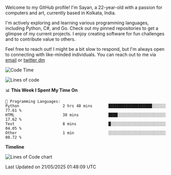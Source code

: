 Welcome to my GitHub profile! I'm Sayan, a 22-year-old with a passion for computers and art, currently based in Kolkata, India.

I'm actively exploring and learning various programming languages, including Python, C#, and Go. Check out my pinned repositories to get a glimpse of my current projects. I enjoy creating software for fun challenges and to contribute value to others.

Feel free to reach out! I might be a bit slow to respond, but I'm always open to connecting with like-minded individuals. You can reach out to me via [email](mailto:me@sayanbiswas.in) or [twitter dm](https://twitter.com/TheDankDel)

<!--START_SECTION:waka-->
![Code Time](http://img.shields.io/badge/Code%20Time-2%2C234%20hrs%2019%20mins-blue)

![Lines of code](https://img.shields.io/badge/From%20Hello%20World%20I%27ve%20Written-8.7%20million%20lines%20of%20code-blue)

📊 **This Week I Spent My Time On** 

```text
💬 Programming Languages: 
Python                   2 hrs 48 mins       ███████████████████░░░░░░   77.61 % 
HTML                     38 mins             ████░░░░░░░░░░░░░░░░░░░░░   17.62 % 
Text                     8 mins              █░░░░░░░░░░░░░░░░░░░░░░░░   04.05 % 
Other                    1 min               ░░░░░░░░░░░░░░░░░░░░░░░░░   00.72 % 
```

**Timeline**

![Lines of Code chart](https://raw.githubusercontent.com/Dank-del/Dank-del/main/assets/bar_graph.png)


 Last Updated on 21/05/2025 01:48:09 UTC
<!--END_SECTION:waka-->
